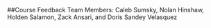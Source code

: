 ##Course Feedback 
Team Members: Caleb Sumsky, Nolan Hinshaw, Holden Salamon, Zack Ansari, and Doris Sandey Velasquez
